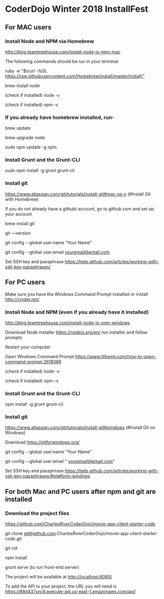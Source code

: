# CoderDojo Winter 2018 InstallFest

## For MAC users

### Install Node and NPM via Homebrew

<http://blog.teamtreehouse.com/install-node-js-npm-mac>

The following commands should be run in your terminal:

ruby -e "$(curl -fsSL <https://raw.githubusercontent.com/Homebrew/install/master/install)”>

brew install node

(check if installed) node -v

(check if installed) npm -v

### If you already have homebrew installed, run-

brew update

brew upgrade node

sudo npm update -g npm

### Install Grunt and the Grunt-CLI

sudo npm install -g grunt grunt-cli

### Install git

<https://www.atlassian.com/git/tutorials/install-git#mac-os-x> (#Install Git with Homebrew)

If you do not already have a githubt account, go to github.com and set up your account

brew install git

git —version

git config --global user.name "Your Name”

git config --global user.email youremail@email.com

Set SSH key and passphrase <https://help.github.com/articles/working-with-ssh-key-passphrases/>

## For PC users

Make sure you have the Windows Command Prompt installed or install <http://cmder.net/>

### Install Node and NPM (even if you already have it installed)

<http://blog.teamtreehouse.com/install-node-js-npm-windows>

Download Node installer <https://nodejs.org/en/> run installer and follow prompts

Restart your computer

Open Windows Command Prompt <https://www.lifewire.com/how-to-open-command-prompt-2618089>

(check if installed) node -v

(check if installed) npm –v

### Install Grunt and the Grunt-CLI

npm install -g grunt grunt-cli

### Install git

<https://www.atlassian.com/git/tutorials/install-git#windows> (#Install Git on Windows)

Download <https://gitforwindows.org/>

git config --global user.name "Your Name”

git config --global user.email " youremail@email.com"

Set SSH key and passphrase <https://help.github.com/articles/working-with-ssh-key-passphrases/#platform-windows>


## For both Mac and PC users after npm and git are installed

### Download the project files

<https://github.com/CharlesRiverCoderDojo/movie-app-client-starter-code>

git clone git@github.com:CharlesRiverCoderDojo/movie-app-client-starter-code.git

git init

npm install

grunt serve (to run front-end server)

The project will be available at <http://localhost:8080/>

To add the API to your project, the URL you will need is <https://88d437xnc6.execute-api.us-east-1.amazonaws.com/api/>
